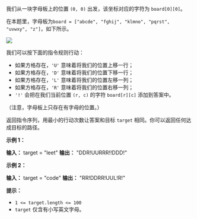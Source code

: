 我们从一块字母板上的位置 `(0, 0)` 出发，该坐标对应的字符为 `board[0][0]`。

在本题里，字母板为`board = ["abcde", "fghij", "klmno", "pqrst", "uvwxy", "z"]`，如下所示。

![](https://assets.leetcode.com/uploads/2019/07/28/azboard.png)

我们可以按下面的指令规则行动：

*   如果方格存在，`'U'` 意味着将我们的位置上移一行；
*   如果方格存在，`'D'` 意味着将我们的位置下移一行；
*   如果方格存在，`'L'` 意味着将我们的位置左移一列；
*   如果方格存在，`'R'` 意味着将我们的位置右移一列；
*   `'!'` 会把在我们当前位置 `(r, c)` 的字符 `board[r][c]` 添加到答案中。

（注意，字母板上只存在有字母的位置。）

返回指令序列，用最小的行动次数让答案和目标 `target` 相同。你可以返回任何达成目标的路径。

**示例 1：** 

**输入：** target = "leet"
**输出：** "DDR!UURRR!!DDD!"

**示例 2：** 

**输入：** target = "code"
**输出：** "RR!DDRR!UUL!R!"

**提示：** 

*   `1 <= target.length <= 100`
*   `target` 仅含有小写英文字母。